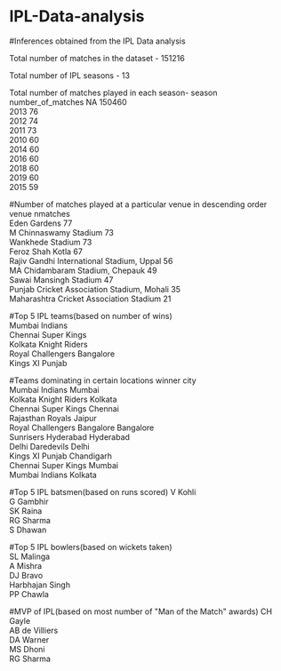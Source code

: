 # IPL-Data-analysis

#Inferences obtained from the IPL Data analysis

Total number of matches in the dataset - 151216

Total number of IPL seasons - 13

Total number of matches played in each season-
season  number_of_matches
NA	      150460			
2013	     76			
2012	     74			
2011	     73			
2010	     60			
2014	     60			
2016	     60			
2018	     60			
2019	     60			
2015	     59	

#Number of matches played at a particular venue in descending order
venue                                        nmatches			
Eden Gardens	                                   77			
M Chinnaswamy Stadium	                           73			
Wankhede Stadium	                               73			
Feroz Shah Kotla	                               67			
Rajiv Gandhi International Stadium, Uppal	       56			
MA Chidambaram Stadium, Chepauk	                 49			
Sawai Mansingh Stadium	                         47			
Punjab Cricket Association Stadium, Mohali	     35			
Maharashtra Cricket Association Stadium	         21			

#Top 5 IPL teams(based on number of wins)                                        		
Mumbai Indians	                               			
Chennai Super Kings                          	 			
Kolkata Knight Riders	                          			
Royal Challengers Bangalore                     			
Kings XI Punjab	                                			
                                  			
#Teams dominating in certain locations
winner                         city             
Mumbai Indians	               Mumbai	          		
Kolkata Knight Riders	         Kolkata	       		
Chennai Super Kings	           Chennai	        		
Rajasthan Royals	             Jaipur	          		
Royal Challengers Bangalore	   Bangalore	      		
Sunrisers Hyderabad	           Hyderabad	      		
Delhi Daredevils	             Delhi	          		
Kings XI Punjab	               Chandigarh	      		
Chennai Super Kings	            Mumbai			
Mumbai Indians	                Kolkata		

#Top 5 IPL batsmen(based on runs scored)
V Kohli			
G Gambhir			
SK Raina				
RG Sharma				
S Dhawan		

#Top 5 IPL bowlers(based on wickets taken)     
SL Malinga			
A Mishra				
DJ Bravo				
Harbhajan Singh			
PP Chawla			

#MVP of IPL(based on most number of "Man of the Match" awards)
CH Gayle				
AB de Villiers			
DA Warner				
MS Dhoni				
RG Sharma	

